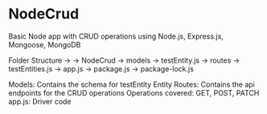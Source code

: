 # NodeCrud

Basic Node app with CRUD operations using Node.js, Express.js, Mongoose, MongoDB

Folder Structure -> 
          -> NodeCrud
                -> models
                      -> testEntity.js
                -> routes
                      -> testEntities.js
                -> app.js
                -> package.js
                -> package-lock.js
                
Models: Contains the schema for testEntity Entity
Routes: Contains the api endpoints for the CRUD operations
        Operations covered: GET, POST, PATCH
app.js: Driver code
